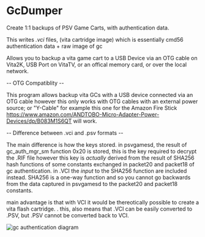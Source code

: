 # GcDumper

Create 1:1 backups of PSV Game Carts, with authentication data.

This writes *.vci* files, (vita cartridge image) which is essentially
cmd56 authentication data + raw image of gc

Allows you to backup a vita game cart to a USB Device via an OTG cable on Vita2K, USB Port on VitaTV, 
or an offical memory card, or over the local network.


-- OTG Compatiblity --

This program allows backup vita GCs with a USB device connected via an OTG cable
however this only works with OTG cables with an external power source; or "Y-Cable"
for example this one for the Amazon Fire Stick https://www.amazon.com/ANDTOBO-Micro-Adapter-Power-Devices/dp/B083M1S6QT will work.

-- Difference between .vci and .psv formats --

The main difference is how the keys stored. 
in psvgamesd, the result of gc_auth_mgr_sm function 0x20 is stored,
this is the key required to decrypt the .RIF file
however this key is *actually* derived from the result of SHA256 hash functions
of some constants exchanged in packet20 and packet18 of gc authentication.
in .VCI the *input* to the SHA256 function are included instead.
SHA256 is a one-way function and so you cannot go backwards from 
the data captured in psvgamesd to the packet20 and packet18 constants.

main advantage is that with VCI it would be thereotically possible to create a vita flash cartridge. .
this, also means that .VCI can be easily converted to .PSV, but .PSV cannot be converted back to VCI.


![gc authentication diagram](https://silica.codes/Li/GcDumper/raw/branch/main/diagram.png)